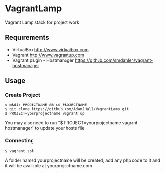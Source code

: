 # VagrantLamp
Vagrant Lamp stack for project work

Requirements
------------
* VirtualBox <http://www.virtualbox.com>
* Vagrant <http://www.vagrantup.com>
* Vagrant plugin - Hostmanager <https://github.com/smdahlen/vagrant-hostmanager>

Usage
-----
### Create Project
  	$ mkdir PROJECTNAME && cd PROJECTNAME
  	$ git clone https://github.com/AdamJHall/VagrantLamp.git .
  	$ PROJECT=yourprojectname vagrant up

You may also need to run "$ PROJECT=yourprojectname vagrant hostmanager" to update your hosts file

### Connecting
	$ vagrant ssh

A folder named yourprojectname will be created, add any php code to it and it will be available at 
yourprojectname.com